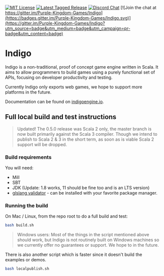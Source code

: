 [![MIT License](https://img.shields.io/github/license/PurpleKingdomGames/indigo?color=indigo)](https://github.com/tterb/atomic-design-ui/blob/master/LICENSEs)
[![Latest Tagged Release](https://img.shields.io/badge/dynamic/json?color=purple&label=latest%20release&query=%24%5B0%5D.name&url=https%3A%2F%2Fapi.github.com%2Frepos%2FPurpleKingdomGames%2Findigo%2Ftags)](https://github.com/PurpleKingdomGames/indigo/releases)
[![Discord Chat](https://img.shields.io/discord/716435281208672356?color=blue&label=discord)](https://discord.com/channels/716435281208672356) [![Join the chat at https://gitter.im/Purple-Kingdom-Games/Indigo](https://badges.gitter.im/Purple-Kingdom-Games/Indigo.svg)](https://gitter.im/Purple-Kingdom-Games/Indigo?utm_source=badge&utm_medium=badge&utm_campaign=pr-badge&utm_content=badge)

# Indigo

Indigo is a non-traditional, proof of concept game engine written in Scala. It aims to allow programmers to build games using a purely functional set of APIs, focusing on developer productivity and testing.

Currently Indigo only exports web games, we hope to support more platforms in the future.

Documentation can be found on [indigoengine.io](https://indigoengine.io).

## Full local build and test instructions

> Updated! The 0.5.0 release was Scala 2 only, the master branch is now built primarily against the Scala 3 compiler. Though we intend to publish to Scala 2 & 3 in the short term, as soon as is viable Scala 2 support will be dropped.

### Build requirements

You will need:

- Mill
- SBT
- JDK (Update: 1.8 works, 11 should be fine too and is an LTS version)
- [glslang validator](https://github.com/KhronosGroup/glslang) - can be installed with your favorite package manager.

### Running the build

On Mac / Linux, from the repo root to do a full build and test:

```bash
bash build.sh
```

> Windows users: Most of the things in the script mentioned above should work, but Indigo is not routinely built on Windows machines so we currently offer no guarantees or support. We hope to in the future.

There is also another script which is faster since it doesn't build the examples or demos.

```bash
bash localpublish.sh
```
